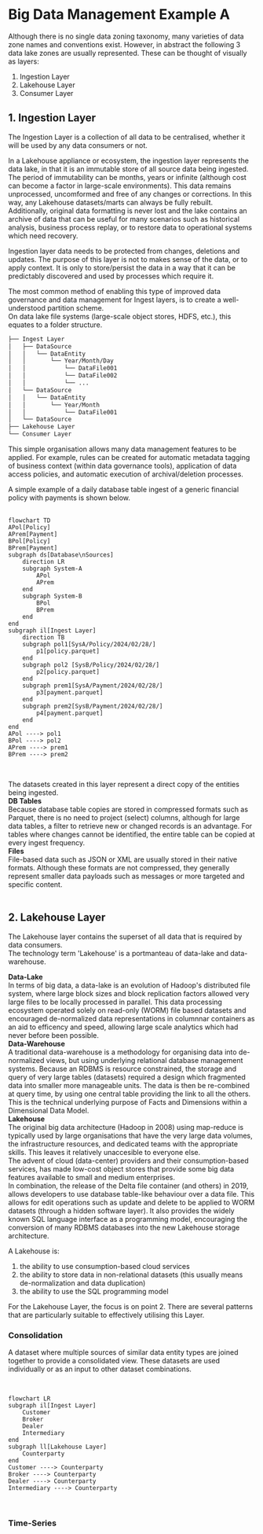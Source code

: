 # Big Data Management Example A
Although there is no single data zoning taxonomy, many varieties of data zone names and conventions exist.  However, in abstract the following 3 data lake zones are usually represented. These can be thought of visually as layers:  
1. Ingestion Layer
2. Lakehouse Layer
3. Consumer Layer

## 1. Ingestion Layer
The Ingestion Layer is a collection of all data to be centralised, whether it will be used by any data consumers or not.  

In a Lakehouse appliance or ecosystem, the ingestion layer represents the data lake, in that it is an immutable store of all source data being ingested.  The period of immutability can be months, years or infinite (although cost can become a factor in large-scale environments). This data remains unprocessed, uncomformed and free of any changes or corrections.  In this way, any Lakehouse datasets/marts can always be fully rebuilt.  
Additionally, original data formatting is never lost and the lake contains an archive of data that can be useful for many scenarios such as historical analysis, business process replay, or to restore data to operational systems which need recovery.  

Ingestion layer data needs to be protected from changes, deletions and updates.   The purpose of this layer is not to makes sense of the data, or to apply context.  It is only to store/persist the data in a way that it can be predictably discovered and used by processes which require it.  

The most common method of enabling this type of improved data governance and data management for Ingest layers, is to create a well-understood partition scheme.  
On data lake file systems (large-scale object stores,  HDFS, etc.), this equates to a folder structure.  
```bash
├── Ingest Layer
│   ├── DataSource
│   │   └── DataEntity
│   │       └── Year/Month/Day
│   │           └── DataFile001
│   │           └── DataFile002
│   │           └── ...
│   └── DataSource
│   │   └── DataEntity
│   │       └── Year/Month
│   │           └── DataFile001
│   └── DataSource
├── Lakehouse Layer
└── Consumer Layer
```

This simple organisation allows many data management features to be applied.  For example, rules can be created for automatic metadata tagging of business context (within data governance tools), application of data access policies, and automatic execution of archival/deletion processes.  

A simple example of a daily database table ingest of a generic financial policy with payments is shown below.  
<br>

```mermaid
flowchart TD
APol[Policy]
APrem[Payment]
BPol[Policy]
BPrem[Payment]
subgraph ds[Database\nSources]
    direction LR
    subgraph System-A
        APol
        APrem
    end
    subgraph System-B
        BPol
        BPrem
    end
end
subgraph il[Ingest Layer]
    direction TB
    subgraph pol1[SysA/Policy/2024/02/28/]
        p1[policy.parquet]
    end
    subgraph pol2 [SysB/Policy/2024/02/28/]
        p2[policy.parquet]
    end
    subgraph prem1[SysA/Payment/2024/02/28/]
        p3[payment.parquet]
    end
    subgraph prem2[SysB/Payment/2024/02/28/]
        p4[payment.parquet]
    end
end
APol ----> pol1
BPol ----> pol2
APrem ----> prem1
BPrem ----> prem2
```
<br>

The datasets created in this layer represent a direct copy of the entities being ingested.  
**DB Tables**  
Because database table copies are stored in compressed formats such as Parquet, there is no need to project (select) columns, although for large data tables, a filter to retrieve new or changed records is an advantage.  For tables where changes cannot be identified, the entire table can be copied at every ingest frequency.  
**Files**  
File-based data such as JSON or XML are usually stored in their native formats.  Although these formats are not compressed, they generally represent smaller data payloads such as messages or more targeted and specific content.  
<br>
  
## 2. Lakehouse Layer
The Lakehouse layer contains the superset of all data that is required by data consumers.  
The technology term 'Lakehouse' is a portmanteau of data-lake and data-warehouse.  

**Data-Lake**  
In terms of big data, a data-lake is an evolution of Hadoop's distributed file system, where large block sizes and block replication factors allowed very large files to be locally processed in parallel.  This data processing ecosystem operated solely on read-only (WORM) file based datasets and encouraged de-normalized data representations in columnnar containers as an aid to efficency and speed, allowing large scale analytics which had never before been possible.  
**Data-Warehouse**  
A traditional data-warehouse is a methodology for organising data into de-normalized views, but using underlying relational database management systems.   Because an RDBMS is resource constrained, the storage and query of very large tables (datasets) required a design which fragmented data into smaller more manageable units. The data is then be re-combined at query time, by using one central table providing the link to all the others.  This is the technical underlying purpose of Facts and Dimensions within a Dimensional Data Model.  
**Lakehouse**  
The original big data architecture (Hadoop in 2008) using map-reduce is typically used by large organisations that have the very large data volumes, the infrastructure resources, and dedicated teams with the appropriate skills.  This leaves it relatively unaccesible to everyone else.  
The advent of cloud (data-center) providers and their consumption-based services, has made low-cost object stores that provide some big data features available to small and medium enterprises.  
In combination, the release of the Delta file container (and others) in 2019, allows developers to use database table-like behaviour over a data file.  This allows for edit operations such as update and delete to be applied to WORM datasets (through a hidden software layer).  It also provides the widely known SQL language interface as a programming model, encouraging the conversion of many RDBMS databases into the new Lakehouse storage architecture.   

A Lakehouse is:
1. the ability to use consumption-based cloud services
3. the ability to store data in non-relational datasets (this usually means de-normalization and data duplication)
2. the ability to use the SQL programming model 
   
For the Lakehouse Layer, the focus is on point 2.  There are several patterns that are particularly suitable to effectively utilising this Layer.

### Consolidation
A dataset where multiple sources of similar data entity types are joined together to provide a consolidated view.  These datasets are used individually or as an input to other dataset combinations.  

<br>

```mermaid
flowchart LR
subgraph il[Ingest Layer]
    Customer
    Broker
    Dealer
    Intermediary
end
subgraph ll[Lakehouse Layer]
    Counterparty
end
Customer ----> Counterparty
Broker ----> Counterparty
Dealer ----> Counterparty
Intermediary ----> Counterparty
```
<br>

### Time-Series






